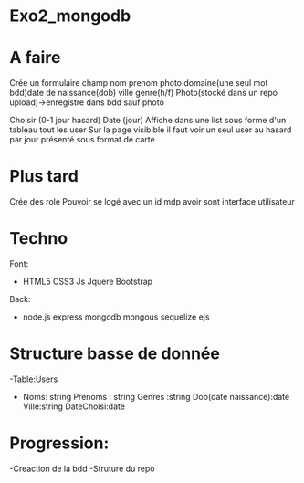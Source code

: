 # Exo2_mongodb

# A faire

Crée un formulaire champ nom prenom photo domaine(une seul mot bdd)date de naissance(dob) ville genre(h/f)
Photo(stocké dans un repo upload)->enregistre dans bdd sauf photo

Choisir (0-1 jour hasard)
Date (jour)
Affiche dans une list sous forme d'un tableau tout les user
Sur la page visibible il faut voir un seul user au hasard par jour présenté sous format de carte

# Plus tard
Crée des role
Pouvoir se logé avec un id mdp avoir sont interface utilisateur

# Techno
Font:
<ul>
<li>
HTML5
CSS3
Js
Jquere
Bootstrap
</li>
</ul>
Back:
<ul>
<li>
node.js
express
mongodb
mongous
sequelize
ejs
</li>
</ul>

# Structure basse de donnée

-Table:Users
<ul>
<li>
Noms: string
Prenoms :  string
Genres :string
Dob(date naissance):date
Ville:string
DateChoisi:date
</li>
</ul>

# Progression:
-Creaction de la bdd
-Struture du repo





